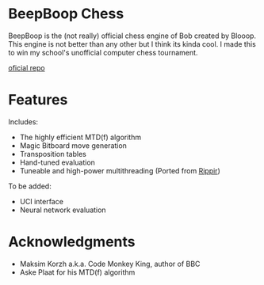 # BeepBoop Chess

BeepBoop is the (not really) official chess engine of Bob created by Blooop.
This engine is not better than any other but I think its kinda cool.
I made this to win my school's unofficial computer chess tournament.

[oficial repo](https://github.com/MaxIsmagilov/BeepBoopChess)

# Features

Includes:

- The highly efficient MTD(f) algorithm
- Magic Bitboard move generation
- Transposition tables
- Hand-tuned evaluation
- Tuneable and high-power multithreading (Ported from [Rippir](https://github.com/MaxIsmagilov/Rippir))

To be added:

- UCI interface
- Neural network evaluation

# Acknowledgments

- Maksim Korzh a.k.a. Code Monkey King, author of BBC
- Aske Plaat for his MTD(f) algorithm
